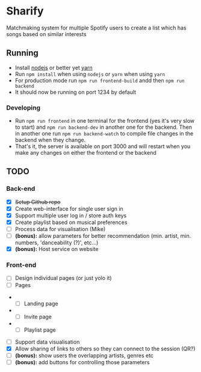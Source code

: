# Sharify
Matchmaking system for multiple Spotify users to create a list which has songs based on similar interests

## Running

* Install [nodejs](https://nodejs.org/en/) or better yet [yarn](https://yarnpkg.com/)
* Run `npm install` when using `nodejs` or `yarn` when using `yarn`
* For production mode run `npm run frontend-build` andd then `npm run backend`
* It should now be running on port 1234 by default

### Developing

* Run `npm run frontend` in one terminal for the frontend (yes it's very slow to start) and `npm run backend-dev` in another one for the backend. Then in another one run `npm run backend-watch` to compile file changes in the backend when they change.
* That's it, the server is available on port 3000 and will restart when you make any changes on either the frontend or the backend

## TODO

### Back-end
- [x] ~~Setup Github repo~~
- [x] Create web-interface for single user sign in
- [x] Support multiple user log in / store auth keys
- [x] Create playlist based on musical preferences
- [ ] Process data for visualisation (Mike)
- [ ] **(bonus):** allow parameters for better recommendation (min. artist, min. numbers, 'danceability (?)', etc…) 
- [x] **(bonus):** Host service on website
### Front-end
- [ ] Design individual pages (or just yolo it) 
- [ ] Pages
- - [ ] Landing page
- - [ ] Invite page
- - [ ] Playlist page
- [ ] Support data visualisation
- [x] Allow sharing of links to others so they can connect to the session (QR?)
- [ ] **(bonus):** show users the overlapping artists, genres etc
- [ ] **(bonus):** add buttons for controlling those parameters
